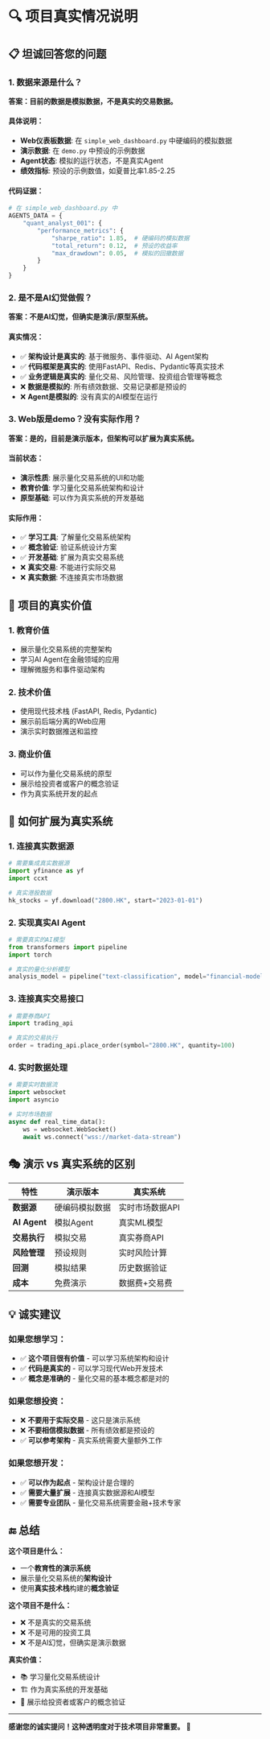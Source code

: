 # 🔍 项目真实情况说明

## 📋 坦诚回答您的问题

### 1. **数据来源是什么？**

**答案：目前的数据是模拟数据，不是真实的交易数据。**

#### 具体说明：
- **Web仪表板数据**: 在 `simple_web_dashboard.py` 中硬编码的模拟数据
- **演示数据**: 在 `demo.py` 中预设的示例数据
- **Agent状态**: 模拟的运行状态，不是真实Agent
- **绩效指标**: 预设的示例数值，如夏普比率1.85-2.25

#### 代码证据：
```python
# 在 simple_web_dashboard.py 中
AGENTS_DATA = {
    "quant_analyst_001": {
        "performance_metrics": {
            "sharpe_ratio": 1.85,  # 硬编码的模拟数据
            "total_return": 0.12,  # 预设的收益率
            "max_drawdown": 0.05,  # 模拟的回撤数据
        }
    }
}
```

### 2. **是不是AI幻觉做假？**

**答案：不是AI幻觉，但确实是演示/原型系统。**

#### 真实情况：
- ✅ **架构设计是真实的**: 基于微服务、事件驱动、AI Agent架构
- ✅ **代码框架是真实的**: 使用FastAPI、Redis、Pydantic等真实技术
- ✅ **业务逻辑是真实的**: 量化交易、风险管理、投资组合管理等概念
- ❌ **数据是模拟的**: 所有绩效数据、交易记录都是预设的
- ❌ **Agent是模拟的**: 没有真实的AI模型在运行

### 3. **Web版是demo？没有实际作用？**

**答案：是的，目前是演示版本，但架构可以扩展为真实系统。**

#### 当前状态：
- **演示性质**: 展示量化交易系统的UI和功能
- **教育价值**: 学习量化交易系统架构和设计
- **原型基础**: 可以作为真实系统的开发基础

#### 实际作用：
- ✅ **学习工具**: 了解量化交易系统架构
- ✅ **概念验证**: 验证系统设计方案
- ✅ **开发基础**: 扩展为真实交易系统
- ❌ **真实交易**: 不能进行实际交易
- ❌ **真实数据**: 不连接真实市场数据

## 🎯 项目的真实价值

### 1. **教育价值**
- 展示量化交易系统的完整架构
- 学习AI Agent在金融领域的应用
- 理解微服务和事件驱动架构

### 2. **技术价值**
- 使用现代技术栈 (FastAPI, Redis, Pydantic)
- 展示前后端分离的Web应用
- 演示实时数据推送和监控

### 3. **商业价值**
- 可以作为量化交易系统的原型
- 展示给投资者或客户的概念验证
- 作为真实系统开发的起点

## 🔧 如何扩展为真实系统

### 1. **连接真实数据源**
```python
# 需要集成真实数据源
import yfinance as yf
import ccxt

# 真实港股数据
hk_stocks = yf.download("2800.HK", start="2023-01-01")
```

### 2. **实现真实AI Agent**
```python
# 需要真实的AI模型
from transformers import pipeline
import torch

# 真实的量化分析模型
analysis_model = pipeline("text-classification", model="financial-model")
```

### 3. **连接真实交易接口**
```python
# 需要券商API
import trading_api

# 真实的交易执行
order = trading_api.place_order(symbol="2800.HK", quantity=100)
```

### 4. **实时数据处理**
```python
# 需要实时数据流
import websocket
import asyncio

# 实时市场数据
async def real_time_data():
    ws = websocket.WebSocket()
    await ws.connect("wss://market-data-stream")
```

## 🎭 演示 vs 真实系统的区别

| 特性 | 演示版本 | 真实系统 |
|------|----------|----------|
| **数据源** | 硬编码模拟数据 | 实时市场数据API |
| **AI Agent** | 模拟Agent | 真实ML模型 |
| **交易执行** | 模拟交易 | 真实券商API |
| **风险管理** | 预设规则 | 实时风险计算 |
| **回测** | 模拟结果 | 历史数据验证 |
| **成本** | 免费演示 | 数据费+交易费 |

## 💡 诚实建议

### 如果您想学习：
- ✅ **这个项目很有价值** - 可以学习系统架构和设计
- ✅ **代码是真实的** - 可以学习现代Web开发技术
- ✅ **概念是准确的** - 量化交易的基本概念都是对的

### 如果您想投资：
- ❌ **不要用于实际交易** - 这只是演示系统
- ❌ **不要相信模拟数据** - 所有绩效都是预设的
- ✅ **可以参考架构** - 真实系统需要大量额外工作

### 如果您想开发：
- ✅ **可以作为起点** - 架构设计是合理的
- ✅ **需要大量扩展** - 连接真实数据源和AI模型
- ✅ **需要专业团队** - 量化交易系统需要金融+技术专家

## 🔚 总结

**这个项目是什么：**
- 一个**教育性的演示系统**
- 展示量化交易系统的**架构设计**
- 使用**真实技术栈**构建的**概念验证**

**这个项目不是什么：**
- ❌ 不是真实的交易系统
- ❌ 不是可用的投资工具
- ❌ 不是AI幻觉，但确实是演示数据

**真实价值：**
- 📚 学习量化交易系统设计
- 🏗️ 作为真实系统的开发基础
- 💼 展示给投资者或客户的概念验证

---

**感谢您的诚实提问！这种透明度对于技术项目非常重要。** 🙏

